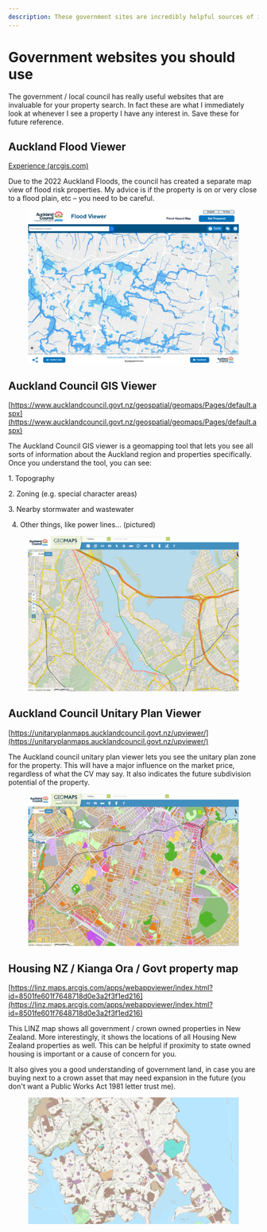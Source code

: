 ```yaml
---
description: These government sites are incredibly helpful sources of information.
---
```


# Government websites you should use

The government / local council has really useful websites that are invaluable for your property search. In fact these are what I immediately look at whenever I see a property I have any interest in. Save these for future reference.

## Auckland Flood Viewer

[Experience (arcgis.com)](https://experience.arcgis.com/experience/cbde7f2134404f4d90adce5396a0a630)

Due to the 2022 Auckland Floods, the council has created a separate map view of flood risk properties. My advice is if the property is on or very close to a flood plain, etc – you need to be careful.

<figure><img src="../.gitbook/assets/image (1).png" alt=""><figcaption></figcaption></figure>

## Auckland Council GIS Viewer

[https://www.aucklandcouncil.govt.nz/geospatial/geomaps/Pages/default.aspx](https://www.aucklandcouncil.govt.nz/geospatial/geomaps/Pages/default.aspx)

The Auckland Council GIS viewer is a geomapping tool that lets you see all sorts of information about the Auckland region and properties specifically. Once you understand the tool, you can see:

1\.       Topography

2\.       Zoning (e.g. special character areas)

3\.       Nearby stormwater and wastewater

4. Other things, like power lines... (pictured)

<figure><img src="../.gitbook/assets/image (2).png" alt=""><figcaption></figcaption></figure>

## Auckland Council Unitary Plan Viewer

[https://unitaryplanmaps.aucklandcouncil.govt.nz/upviewer/](https://unitaryplanmaps.aucklandcouncil.govt.nz/upviewer/)

The Auckland council unitary plan viewer lets you see the unitary plan zone for the property. This will have a major influence on the market price, regardless of what the CV may say. It also indicates the future subdivision potential of the property.

<figure><img src="../.gitbook/assets/image (3).png" alt=""><figcaption></figcaption></figure>

## Housing NZ / Kianga Ora / Govt property map

[https://linz.maps.arcgis.com/apps/webappviewer/index.html?id=8501fe601f7648718d0e3a2f3f1ed216](https://linz.maps.arcgis.com/apps/webappviewer/index.html?id=8501fe601f7648718d0e3a2f3f1ed216)

This LINZ map shows all government / crown owned properties in New Zealand. More interestingly, it shows the locations of all Housing New Zealand properties as well. This can be helpful if proximity to state owned housing is important or a cause of concern for you.&#x20;

It also gives you a good understanding of government land, in case you are buying next to a crown asset that may need expansion in the future (you don't want a Public Works Act 1981 letter trust me).

<figure><img src="../.gitbook/assets/image (4).png" alt=""><figcaption></figcaption></figure>

